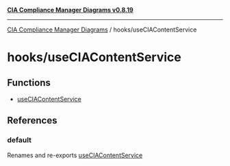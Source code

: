 [**CIA Compliance Manager Diagrams v0.8.19**](../../README.md)

***

[CIA Compliance Manager Diagrams](../../modules.md) / hooks/useCIAContentService

# hooks/useCIAContentService

## Functions

- [useCIAContentService](functions/useCIAContentService.md)

## References

### default

Renames and re-exports [useCIAContentService](functions/useCIAContentService.md)
